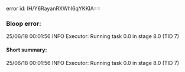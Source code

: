 error id: IH/Y6RayanRXWhI6qYKKlA==
### Bloop error:

25/06/18 00:01:56 INFO Executor: Running task 0.0 in stage 8.0 (TID 7)
#### Short summary: 

25/06/18 00:01:56 INFO Executor: Running task 0.0 in stage 8.0 (TID 7)